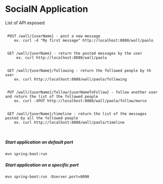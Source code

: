 # SocialN Application

List of API exposed 


``` 

 POST /wall/{userName} - post a new message 
    ex. curl -d "My first message" http://localhost:8080/wall/paolo
    
    
 GET /wall/{userName} - return the posted messages by the user
     ex. curl http://localhost:8080/wall/paolo


 GET /wall/{userName}/following - return the followed people by th user
    ex. curl http://localhost:8080/wall/paolo/following
    
 
 PUT /wall/{userName}/follow/{userNameToFollow} - follow another user and return the list of the followed people
    ex. curl -XPUT http://localhost:8080/wall/paolo/follow/marco
    
 
 GET /wall/{userName}/timeline - return the list of the messages posted by all the followed people
    ex. curl http://localhost:8080/wall/paolo/timeline
    
   
```


##### Start application on default port

`mvn spring-boot:run`


##### Start application on a specific port

`mvn spring-boot:run -Dserver.port=8090`